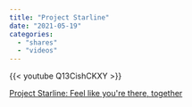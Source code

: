 ```yaml
---
title: "Project Starline"
date: "2021-05-19"
categories:
  - "shares"
  - "videos"
---
```


{{< youtube Q13CishCKXY >}}

[Project Starline: Feel like you're there, together](https://blog.google/technology/research/project-starline/)
